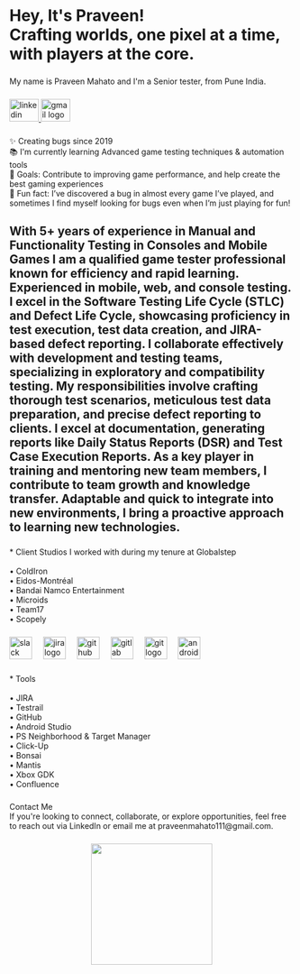 
<h1 align="left">Hey, It's Praveen!<br>Crafting worlds, one pixel at a time, with players at the core.</h1>

###

<p align="left">My name is Praveen Mahato and I'm a Senior tester, from Pune India.</p>

###

<div align="left">
  <a href="https://www.linkedin.com/in/praveen-mahato-1ba716156/" target="_blank">
    <img src="https://raw.githubusercontent.com/maurodesouza/profile-readme-generator/master/src/assets/icons/social/linkedin/default.svg" width="52" height="40" alt="linkedin logo"  />
  </a>
  <a href="praveenmahato111@gmail.com" target="_blank">
    <img src="https://raw.githubusercontent.com/maurodesouza/profile-readme-generator/master/src/assets/icons/social/gmail/default.svg" width="52" height="40" alt="gmail logo"  />
  </a>
</div>


###

<p align="left">✨ Creating bugs since 2019<br>📚 I'm currently learning Advanced game testing techniques & automation tools<br>🎯 Goals: Contribute to improving game performance, and help create the best gaming experiences<br>🎲 Fun fact: I’ve discovered a bug in almost every game I’ve played, and sometimes I find myself looking for bugs even when I’m just playing for fun!</p>

###

<h2 align="left"> With 5+ years of experience in Manual and Functionality Testing in Consoles and Mobile Games   I am a qualified game tester professional known for efficiency and rapid learning. Experienced in mobile, web, and console testing. I excel in the Software Testing Life Cycle (STLC) and Defect Life Cycle, showcasing proficiency in test execution, test data creation, and JIRA-based defect reporting. I collaborate effectively with development and testing teams, specializing in exploratory and compatibility testing.
My responsibilities involve crafting thorough test scenarios, meticulous test data preparation, and precise defect reporting to clients. I excel at documentation, generating reports like Daily Status Reports (DSR) and Test Case Execution Reports. As a key player in training and mentoring new team members, I contribute to team growth and knowledge transfer.
Adaptable and quick to integrate into new environments, I bring a proactive approach to learning new technologies.</h2>

###

<p align="left">* Client Studios I worked with during my tenure at Globalstep<br><br>• ColdIron<br>• Eidos-Montréal<br>• Bandai Namco Entertainment<br>• Microids<br>• Team17<br>• Scopely</p>

###

<div align="left">
  <img src="https://cdn.jsdelivr.net/gh/devicons/devicon/icons/slack/slack-original.svg" height="40" alt="slack logo"  />
  <img width="12" />
  <img src="https://cdn.jsdelivr.net/gh/devicons/devicon/icons/jira/jira-original.svg" height="40" alt="jira logo"  />
  <img width="12" />
  <img src="https://cdn.jsdelivr.net/gh/devicons/devicon/icons/github/github-original.svg" height="40" alt="github logo"  />
  <img width="12" />
  <img src="https://cdn.jsdelivr.net/gh/devicons/devicon/icons/gitlab/gitlab-original.svg" height="40" alt="gitlab logo"  />
  <img width="12" />
  <img src="https://cdn.jsdelivr.net/gh/devicons/devicon/icons/git/git-original.svg" height="40" alt="git logo"  />
  <img width="12" />
  <img src="https://cdn.jsdelivr.net/gh/devicons/devicon/icons/androidstudio/androidstudio-original.svg" height="40" alt="androidstudio logo"  />
</div>

###

<p align="left">* Tools <br><br>•  JIRA<br>•  Testrail<br>•  GitHub<br>•  Android Studio<br>•  PS Neighborhood & Target Manager<br>•  Click-Up<br>•  Bonsai<br>•  Mantis<br>•  Xbox GDK<br>•  Confluence</p>

###

<p align="left">Contact Me<br>If you're looking to connect, collaborate, or explore opportunities, feel free to reach out via LinkedIn or email me at praveenmahato111@gmail.com.</p>

###

<div align="center">
  <img height="215" src="https://tse4.mm.bing.net/th?id=OIP.4lO6idgckvubyqkoandUrwHaD7&pid=Api&P=0&h=220"  />
</div>

###
